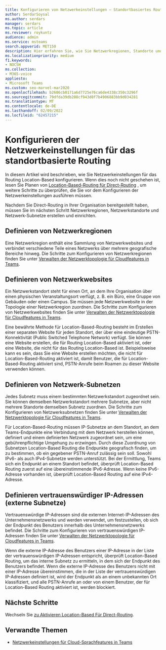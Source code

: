 ```yaml
---
title: Konfigurieren von Netzwerkeinstellungen – Standortbasiertes Routing
author: SerdarSoysal
ms.author: serdars
manager: serdars
ms.topic: article
ms.reviewer: roykuntz
audience: admin
ms.service: msteams
search.appverid: MET150
description: Hier erfahren Sie, wie Sie Netzwerkregionen, Standorte und Subnetze für die Verwendung Location-Based Direct-Routing erstellen und einrichten.
ms.localizationpriority: medium
f1.keywords:
- NOCSH
ms.collection:
- M365-voice
appliesto:
- Microsoft Teams
ms.custom: seo-marvel-mar2020
ms.openlocfilehash: b2686cb0171a6d7725e76ca6de4338c350c3296f
ms.sourcegitcommit: 79dfda39db208cf943d0f7b4906883bb9d034281
ms.translationtype: MT
ms.contentlocale: de-DE
ms.lasthandoff: 02/09/2022
ms.locfileid: "62457215"
---
```

# <a name="configure-network-settings-for-location-based-routing"></a>Konfigurieren der Netzwerkeinstellungen für das standortbasierte Routing

In diesem Artikel wird beschrieben, wie Sie Netzwerkeinstellungen für das Routing Location-Based konfigurieren. Wenn dies noch nicht geschehen ist, lesen Sie Planen von [Location-Based-Routing für Direct-Routing](location-based-routing-plan.md) , um weitere Schritte zu überprüfen, die Sie vor dem Konfigurieren der Netzwerkeinstellungen ausführen müssen.

Nachdem Sie Direct-Routing in Ihrer Organisation bereitgestellt haben, müssen Sie im nächsten Schritt Netzwerkregionen, Netzwerkstandorte und Netzwerk-Subnetze erstellen und einrichten.

## <a name="define-network-regions"></a>Definieren von Netzwerkregionen

Eine Netzwerkregion enthält eine Sammlung von Netzwerkwebsites und verbindet verschiedene Teile eines Netzwerks über mehrere geografische Bereiche hinweg. Die Schritte zum Konfigurieren von Netzwerkregionen finden Sie unter [Verwalten der Netzwerktopologie für Cloudfeatures in Teams](manage-your-network-topology.md).

## <a name="define-network-sites"></a>Definieren von Netzwerkwebsites

Ein Netzwerkstandort steht für einen Ort, an dem Ihre Organisation über einen physischen Veranstaltungsort verfügt, z. B. ein Büro, eine Gruppe von Gebäuden oder einen Campus. Sie müssen jede Netzwerkwebsite in der Topologie einer Netzwerkregion zuordnen. Die Schritte zum Konfigurieren von Netzwerkwebsites finden Sie unter [Verwalten der Netzwerktopologie für Cloudfeatures in Teams](manage-your-network-topology.md).

Eine bewährte Methode für Location-Based-Routing besteht im Erstellen einer separaten Website für jeden Standort, der über eine eindeutige PSTN-Konnektivität (Public Switched Telephone Network) verfügt. Sie können eine Website erstellen, die für Routing Location-Based aktiviert ist, oder eine Website, die nicht für das Routing Location-Based ist. Beispielsweise kann es sein, dass Sie eine Website erstellen möchten, die nicht für Location-Based-Routing aktiviert ist, damit Benutzer, die für Location-Based-Routing aktiviert sind, PSTN-Anrufe beim Roamen zu dieser Website verwenden können.

## <a name="define-network-subnets"></a>Definieren von Netzwerk-Subnetzen

Jedes Subnetz muss einem bestimmten Netzwerkstandort zugeordnet sein. Sie können demselben Netzwerkstandort mehrere Subnetze, aber nicht mehrere Standorte demselben Subnetz zuordnen. Die Schritte zum Konfigurieren von Netzwerksubnetzen finden Sie unter [Verwalten der Netzwerktopologie für Cloudfeatures in Teams](manage-your-network-topology.md).

Für Location-Based-Routing müssen IP-Subnetze an dem Standort, an dem Teams-Endpunkte eine Verbindung mit dem Netzwerk herstellen können, definiert und einem definierten Netzwerk zugeordnet sein, um eine gebührenpflichtige Umgehung zu erzwingen. Durch diese Zuordnung von Subnetzen Location-Based Routing die Endpunkte geografisch finden, um zu bestimmen, ob ein gegebener PSTN-Anruf zulässig sein soll. Sowohl IPv6- als auch IPv4-Subnetze werden unterstützt. Bei der Ermittlung, Teams sich ein Endpunkt an einem Standort befindet, überprüft Location-Based Routing zuerst auf eine übereinstimmende IPv6-Adresse. Wenn keine IPv6-Adresse vorhanden ist, überprüft Location-Based Routing auf eine IPv4-Adresse.

## <a name="define-trusted-ip-addresses-external-subnets"></a>Definieren vertrauenswürdiger IP-Adressen (externe Subnetze)

Vertrauenswürdige IP-Adressen sind die externen Internet-IP-Adressen des Unternehmensnetzwerks und werden verwendet, um festzustellen, ob sich der Endpunkt des Benutzers innerhalb des Unternehmensnetzwerks befindet. Die Schritte zum Konfigurieren von vertrauenswürdigen IP-Adressen finden Sie unter [Verwalten der Netzwerktopologie für Cloudfeatures in Teams](manage-your-network-topology.md).

Wenn die externe IP-Adresse des Benutzers einer IP-Adresse in der Liste der vertrauenswürdigen IP-Adressen entspricht, überprüft Location-Based Routing, um das interne Subnetz zu ermitteln, in dem sich der Endpunkt des Benutzers befindet. Wenn die externe IP-Adresse des Benutzers nicht mit einer IP-Adresse übereinstimmen, die in der Liste der vertrauenswürdigen IP-Adressen definiert ist, wird der Endpunkt als an einem unbekannten Ort klassifiziert, und alle PSTN-Anrufe an oder von einem Benutzer, der für Location-Based Routing aktiviert ist, werden blockiert.

## <a name="next-steps"></a>Nächste Schritte

Wechseln Sie [zu Aktivieren Location-Based Für Direct-Routing](location-based-routing-enable.md).

## <a name="related-topics"></a>Verwandte Themen

- [Netzwerkeinstellungen für Cloud-Sprachfeatures in Teams](cloud-voice-network-settings.md)
